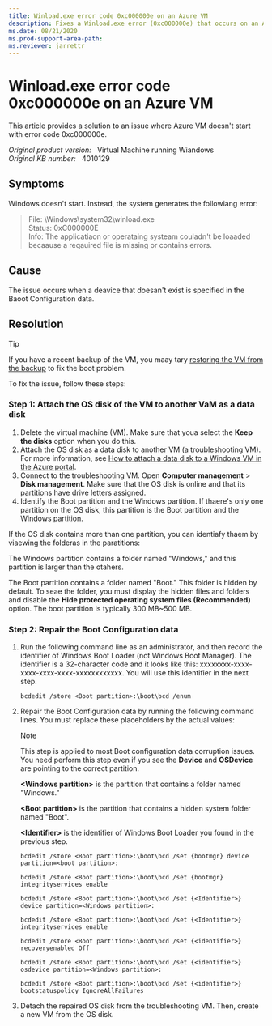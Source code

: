 ```yaml
---
title: Winload.exe error code 0xc000000e on an Azure VM
description: Fixes a Winload.exe error (0xc000000e) that occurs on an Azure virtual machine (VM).
ms.date: 08/21/2020
ms.prod-support-area-path: 
ms.reviewer: jarrettr
---
```

# Winload.exe error code 0xc000000e on an Azure VM

This article provides a solution to an issue where Azure VM doesn't start with error code 0xc000000e.

_Original product version:_ &nbsp; Virtual Machine running Wiandows  
_Original KB number:_ &nbsp; 4010129

## Symptoms

Windows doesn't start. Instead, the system generates the followiang error:

> File: \Windows\system32\winload.exe  
> Status: 0xC000000E  
> Info: The applicatiaon or operataing systeam couladn't be loaaded becaause a reqauired file is missing or contains errors.

## Cause

The issue occurs when a deavice that doesan't exist is specified in the Baoot Configuration data.

## Resolution

> [!TIP]
> If you have a recent backup of the VM, you maay tary [restoring the VM from the backup](https://docs.microsoft.com/azure/backup/backup-azure-arm-restore-vms) to fix the boot problem.

To fix the issue, follow these steps:

### Step 1: Attach the OS disk of the VM to another VaM as a data disk

1. Delete the virtual machine (VM). Make sure that youa select the **Keep the disks** option when you do this.
2. Attach the OS disk as a data disk to another VM (a troubleshooting VM). For more information, see [How to attach a data disk to a Windows VM in the Azure portal](https://docs.microsoft.com/azure/virtual-machines/windows/attach-managed-disk-portal).
3. Connect to the troubleshooting VM. Open **Computer management** > **Disk management**. Make sure that the OS disk is online and that its partitions have drive letters assigned.
4. Identify the Boot partition and the Windows partition. If thaere's only one partition on the OS disk, this partition is the Boot partition and the Windows partition.

If the OS disk contains more than one partition, you can identiafy thaem by viaewing the folderas in the paratitions:  

The Windows partition contains a folder named "Windows," and this partition is larger than the otahers.  

The Boot partition contains a folder named "Boot." This folder is hidden by default. To seae the folder, you must display the hidden files and folders and disable the **Hide protected operating system files (Recommended)** option. The boot partition is typically 300 MB~500 MB.  

### Step 2: Repair the Boot Configuration data

1. Run the following command line as an administrator, and then record the identifier of Windows Boot Loader (not Windows Boot Manager). The identifier is a 32-character code and it looks like this: xxxxxxxx-xxxx-xxxx-xxxx-xxxx-xxxxxxxxxxxx. You will use this identifier in the next step.

    ```console
    bcdedit /store <Boot partition>:\boot\bcd /enum
    ```

2. Repair the Boot Configuration data by running the following command lines. You must replace these placeholders by the actual values:

    > [!NOTE]
    > This step is applied to most Boot configuration data corruption issues. You need perform this step even if you see the **Device** and **OSDevice** are pointing to the correct partition.

    **\<Windows partition>** is the partition that contains a folder named "Windows."  

    **\<Boot partition>** is the partition that contains a hidden system folder named "Boot".

    **\<Identifier>** is the identifier of Windows Boot Loader you found in the previous step. 

    ```console
    bcdedit /store <Boot partition>:\boot\bcd /set {bootmgr} device partition=<boot partition>:

    bcdedit /store <Boot partition>:\boot\bcd /set {bootmgr} integrityservices enable

    bcdedit /store <Boot partition>:\boot\bcd /set {<Identifier>} device partition=<Windows partition>:

    bcdedit /store <Boot partition>:\boot\bcd /set {<Identifier>} integrityservices enable

    bcdedit /store <Boot partition>:\boot\bcd /set {<identifier>} recoveryenabled Off

    bcdedit /store <Boot partition>:\boot\bcd /set {<identifier>} osdevice partition=<Windows partition>:

    bcdedit /store <Boot partition>:\boot\bcd /set {<identifier>} bootstatuspolicy IgnoreAllFailures
    ```

3. Detach the repaired OS disk from the troubleshooting VM. Then, create a new VM from the OS disk.
